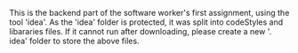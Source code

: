 This is the backend part of the software worker's first assignment, using the tool 'idea'. As the 'idea' folder is protected, it was split into codeStyles and libararies files. If it cannot run after downloading, please create a new '. idea' folder to store the above files.
